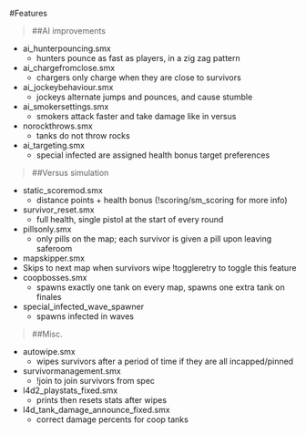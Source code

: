 #Features  

>##AI improvements  

 * ai_hunterpouncing.smx  
   * hunters pounce as fast as players, in a zig zag pattern
 * ai_chargefromclose.smx  
   * chargers only charge when they are close to survivors
 * ai_jockeybehaviour.smx  
   * jockeys alternate jumps and pounces, and cause stumble
 * ai_smokersettings.smx  
   * smokers attack faster and take damage like in versus
 * norockthrows.smx  
   * tanks do not throw rocks
 * ai_targeting.smx  
   * special infected are assigned health bonus target preferences

>##Versus simulation

 * static_scoremod.smx
   * distance points + health bonus (!scoring/sm_scoring for more info)
 * survivor_reset.smx
   * full health, single pistol at the start of every round
 * pillsonly.smx
   * only pills on the map; each survivor is given a pill upon leaving saferoom
 * mapskipper.smx  
  * Skips to next map when survivors wipe !toggleretry to toggle this feature
 * coopbosses.smx  
   * spawns exactly one tank on every map, spawns one extra tank on finales
 * special_infected_wave_spawner 
   * spawns infected in waves

>##Misc.

 * autowipe.smx
   * wipes survivors after a period of time if they are all incapped/pinned
 * survivormanagement.smx
   * !join to join survivors from spec
 * l4d2_playstats_fixed.smx 
   * prints then resets stats after wipes
 * l4d_tank_damage_announce_fixed.smx  
   * correct damage percents for coop tanks 

